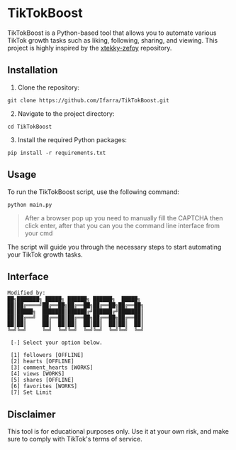 # TikTokBoost

TikTokBoost is a Python-based tool that allows you to automate various TikTok growth tasks such as liking, following, sharing, and viewing. This project is highly inspired by the [xtekky-zefoy](https://github.com/xtekky/zefoy) repository.

## Installation

1. Clone the repository:

```
git clone https://github.com/Ifarra/TikTokBoost.git
```

2. Navigate to the project directory:

```
cd TikTokBoost
```

3. Install the required Python packages:

```
pip install -r requirements.txt
```

## Usage

To run the TikTokBoost script, use the following command:

```
python main.py
```

> After a browser pop up you need to manually fill the CAPTCHA then click enter, after that you can you the command line interface from your cmd

The script will guide you through the necessary steps to start automating your TikTok growth tasks.

## Interface 

```
Modified by:
██╗███████╗ █████╗ ██████╗ ██████╗  █████╗ 
██║██╔════╝██╔══██╗██╔══██╗██╔══██╗██╔══██╗
██║█████╗  ███████║██████╔╝██████╔╝███████║
██║██╔══╝  ██╔══██║██╔══██╗██╔══██╗██╔══██║
██║██║     ██║  ██║██║  ██║██║  ██║██║  ██║
╚═╝╚═╝     ╚═╝  ╚═╝╚═╝  ╚═╝╚═╝  ╚═╝╚═╝  ╚═╝

 [-] Select your option below.

 [1] followers [OFFLINE]
 [2] hearts [OFFLINE]
 [3] comment_hearts [WORKS]
 [4] views [WORKS]
 [5] shares [OFFLINE]
 [6] favorites [WORKS]
 [7] Set Limit
```

## Disclaimer

This tool is for educational purposes only. Use it at your own risk, and make sure to comply with TikTok's terms of service.
